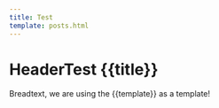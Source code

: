 ```yaml
---
title: Test
template: posts.html
---
```


# HeaderTest {{title}}
Breadtext, we are using the {{template}} as a template!